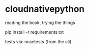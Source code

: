 # cloudnativepython
reading the book, trying the things

pip install -r requirements.txt

tests via:
nosetests (from the cli)
